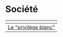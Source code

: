 # Société

<table data-view="cards"><thead><tr><th></th></tr></thead><tbody><tr><td><a href="le-privilege-blanc.md">Le "privilège blanc"</a></td></tr></tbody></table>

